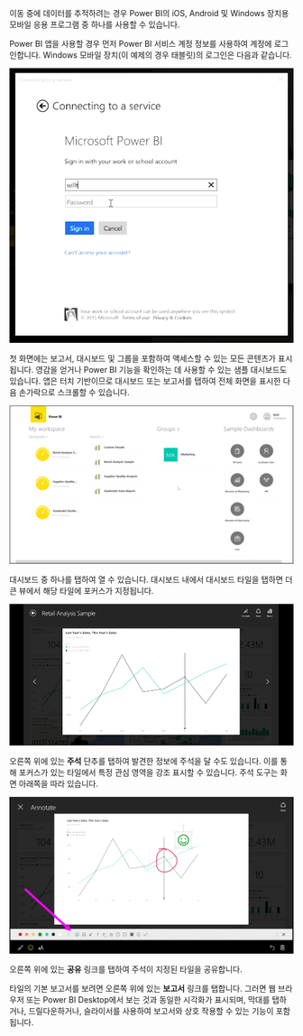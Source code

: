 이동 중에 데이터를 추적하려는 경우 Power BI의 iOS, Android 및 Windows 장치용 모바일 응용 프로그램 중 하나를 사용할 수 있습니다.

Power BI 앱을 사용할 경우 먼저 Power BI 서비스 계정 정보를 사용하여 계정에 로그인합니다. Windows 모바일 장치(이 예제의 경우 태블릿)의 로그인은 다음과 같습니다.

![](media/4-4a-power-bi-mobile/4-4a_1.png)

첫 화면에는 보고서, 대시보드 및 그룹을 포함하여 액세스할 수 있는 모든 콘텐츠가 표시됩니다. 영감을 얻거나 Power BI 기능을 확인하는 데 사용할 수 있는 샘플 대시보드도 있습니다. 앱은 터치 기반이므로 대시보드 또는 보고서를 탭하여 전체 화면을 표시한 다음 손가락으로 스크롤할 수 있습니다.

![](media/4-4a-power-bi-mobile/4-4a_1a.png)

대시보드 중 하나를 탭하여 열 수 있습니다. 대시보드 내에서 대시보드 타일을 탭하면 더 큰 뷰에서 해당 타일에 포커스가 지정됩니다.

![](media/4-4a-power-bi-mobile/4-4a_2.png)

오른쪽 위에 있는 **주석** 단추를 탭하여 발견한 정보에 주석을 달 수도 있습니다. 이를 통해 포커스가 있는 타일에서 특정 관심 영역을 강조 표시할 수 있습니다. 주석 도구는 화면 아래쪽을 따라 있습니다.

![](media/4-4a-power-bi-mobile/4-4a_3.png)

오른쪽 위에 있는 **공유** 링크를 탭하여 주석이 지정된 타일을 공유합니다.

타일의 기본 보고서를 보려면 오른쪽 위에 있는 **보고서** 링크를 탭합니다. 그러면 웹 브라우저 또는 Power BI Desktop에서 보는 것과 동일한 시각화가 표시되며, 막대를 탭하거나, 드릴다운하거나, 슬라이서를 사용하여 보고서와 상호 작용할 수 있는 기능이 포함됩니다.

